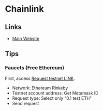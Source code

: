 # Chainlink

## Links

- [Main Website](https://chain.link)

## Tips

### Faucets (Free Ethereum)

First, access [Request testnet LINK](https://faucets.chain.link/rinkeby).

- Network: Ethereum Rinkeby
- Testnet account address: Get Metamask ID
- Request type: Select only "0.1 test ETH"
- Send request
